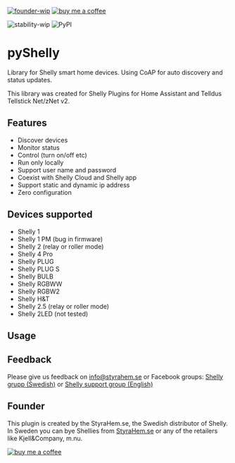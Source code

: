 [![founder-wip](https://img.shields.io/badge/founder-Håkan_Åkerberg@StyraHem.se-green.svg?style=for-the-badge)](https://www.styrahem.se)
[![buy me a coffee](https://img.shields.io/badge/If%20you%20like%20it-Buy%20me%20a%20coffee-orange.svg?style=for-the-badge)](https://www.buymeacoffee.com/styrahem)

![stability-wip](https://img.shields.io/badge/stability-stable-green.svg?style=for-the-badge)
![PyPI](https://img.shields.io/pypi/v/pyShelly.svg?color=green&style=for-the-badge)

# pyShelly

Library for Shelly smart home devices. Using CoAP for auto discovery and status updates.

This library was created for Shelly Plugins for Home Assistant and Telldus Tellstick Net/zNet v2.

## Features

- Discover devices
- Monitor status
- Control (turn on/off etc)
- Run only locally
- Support user name and password
- Coexist with Shelly Cloud and Shelly app
- Support static and dynamic ip address
- Zero configuration

## Devices supported

- Shelly 1
- Shelly 1 PM (bug in firmware)
- Shelly 2 (relay or roller mode)
- Shelly 4 Pro
- Shelly PLUG
- Shelly PLUG S
- Shelly BULB
- Shelly RGBWW
- Shelly RGBW2
- Shelly H&T
- Shelly 2.5 (relay or roller mode)
- Shelly 2LED (not tested)

## Usage


## Feedback

Please give us feedback on info@styrahem.se or Facebook groups: [Shelly grupp (Swedish)](https://www.facebook.com/groups/ShellySweden) or [Shelly support group (English)](https://www.facebook.com/groups/ShellyIoTCommunitySupport/)

## Founder

This plugin is created by the StyraHem.se, the Swedish distributor of Shelly. In Sweden you can bye Shellies from [StyraHem.se](https://www.styrahem.se/c/126/shelly) or any of the retailers like Kjell&Company, m.nu.

[![buy me a coffee](https://www.buymeacoffee.com/assets/img/custom_images/orange_img.png)](https://www.buymeacoffee.com/styrahem)
